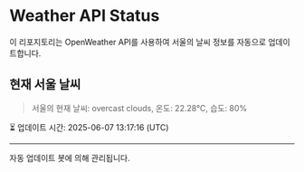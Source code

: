 
# Weather API Status

이 리포지토리는 OpenWeather API를 사용하여 서울의 날씨 정보를 자동으로 업데이트합니다.

## 현재 서울 날씨
> 서울의 현재 날씨: overcast clouds, 온도: 22.28°C, 습도: 80%

⏳ 업데이트 시간: 2025-06-07 13:17:16 (UTC)

---
자동 업데이트 봇에 의해 관리됩니다.
